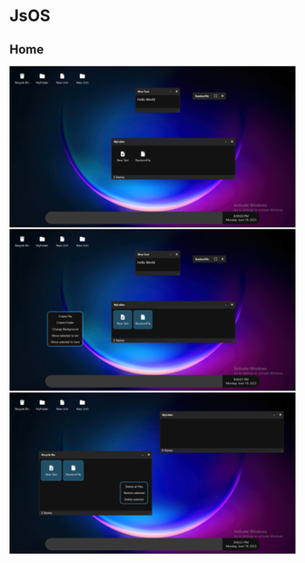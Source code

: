 # JsOS

## Home
<img src="./readme/home.png" width="1024"/>
<img src="./readme/home2.png" width="1024"/>
<img src="./readme/home3.png" width="1024"/>